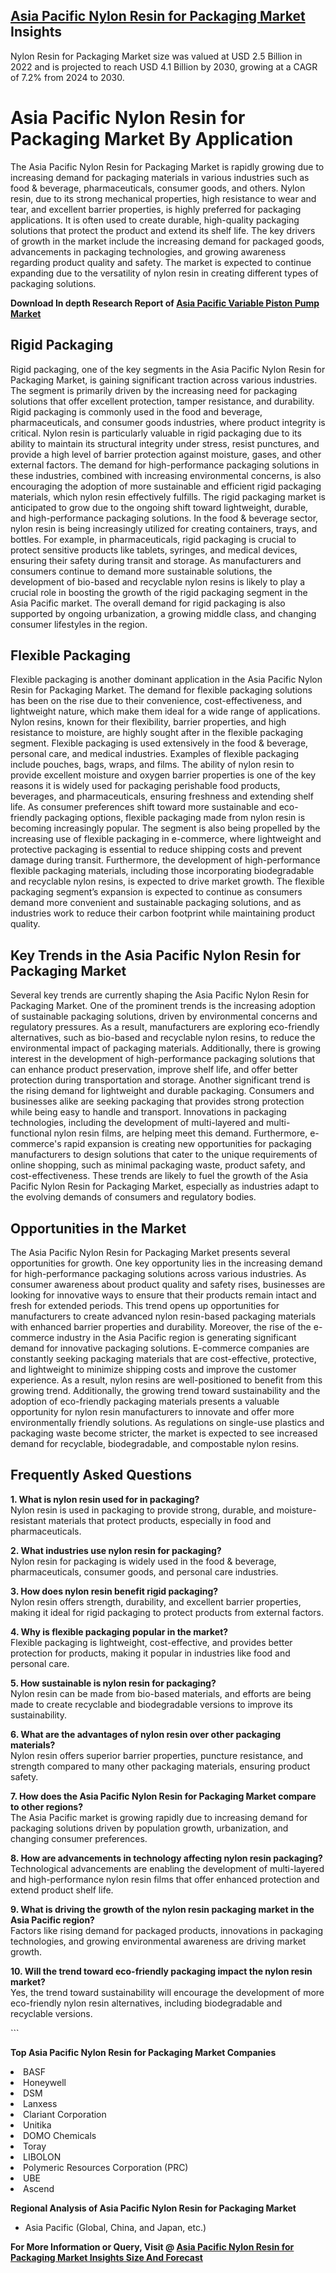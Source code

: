 <h2><a href="https://www.verifiedmarketreports.com/download-sample/?rid=393820&amp;utm_source=Github-Feb&amp;utm_medium=225" target="_blank">Asia Pacific Nylon Resin for Packaging Market</a> Insights</h2><p>Nylon Resin for Packaging Market size was valued at USD 2.5 Billion in 2022 and is projected to reach USD 4.1 Billion by 2030, growing at a CAGR of 7.2% from 2024 to 2030.</p><p><h1>Asia Pacific Nylon Resin for Packaging Market By Application</h1> <p>The Asia Pacific Nylon Resin for Packaging Market is rapidly growing due to increasing demand for packaging materials in various industries such as food & beverage, pharmaceuticals, consumer goods, and others. Nylon resin, due to its strong mechanical properties, high resistance to wear and tear, and excellent barrier properties, is highly preferred for packaging applications. It is often used to create durable, high-quality packaging solutions that protect the product and extend its shelf life. The key drivers of growth in the market include the increasing demand for packaged goods, advancements in packaging technologies, and growing awareness regarding product quality and safety. The market is expected to continue expanding due to the versatility of nylon resin in creating different types of packaging solutions. <p><strong>Download In depth Research Report of <a href="https://www.verifiedmarketreports.com/download-sample/?rid=236118&amp;utm_source=Pulse-Dec&amp;utm_medium=225" target="_blank">Asia Pacific Variable Piston Pump Market</a></strong></p> </p> <h2>Rigid Packaging</h2> <p>Rigid packaging, one of the key segments in the Asia Pacific Nylon Resin for Packaging Market, is gaining significant traction across various industries. The segment is primarily driven by the increasing need for packaging solutions that offer excellent protection, tamper resistance, and durability. Rigid packaging is commonly used in the food and beverage, pharmaceuticals, and consumer goods industries, where product integrity is critical. Nylon resin is particularly valuable in rigid packaging due to its ability to maintain its structural integrity under stress, resist punctures, and provide a high level of barrier protection against moisture, gases, and other external factors. The demand for high-performance packaging solutions in these industries, combined with increasing environmental concerns, is also encouraging the adoption of more sustainable and efficient rigid packaging materials, which nylon resin effectively fulfills. The rigid packaging market is anticipated to grow due to the ongoing shift toward lightweight, durable, and high-performance packaging solutions. In the food & beverage sector, nylon resin is being increasingly utilized for creating containers, trays, and bottles. For example, in pharmaceuticals, rigid packaging is crucial to protect sensitive products like tablets, syringes, and medical devices, ensuring their safety during transit and storage. As manufacturers and consumers continue to demand more sustainable solutions, the development of bio-based and recyclable nylon resins is likely to play a crucial role in boosting the growth of the rigid packaging segment in the Asia Pacific market. The overall demand for rigid packaging is also supported by ongoing urbanization, a growing middle class, and changing consumer lifestyles in the region. <h2>Flexible Packaging</h2> <p>Flexible packaging is another dominant application in the Asia Pacific Nylon Resin for Packaging Market. The demand for flexible packaging solutions has been on the rise due to their convenience, cost-effectiveness, and lightweight nature, which make them ideal for a wide range of applications. Nylon resins, known for their flexibility, barrier properties, and high resistance to moisture, are highly sought after in the flexible packaging segment. Flexible packaging is used extensively in the food & beverage, personal care, and medical industries. Examples of flexible packaging include pouches, bags, wraps, and films. The ability of nylon resin to provide excellent moisture and oxygen barrier properties is one of the key reasons it is widely used for packaging perishable food products, beverages, and pharmaceuticals, ensuring freshness and extending shelf life. As consumer preferences shift toward more sustainable and eco-friendly packaging options, flexible packaging made from nylon resin is becoming increasingly popular. The segment is also being propelled by the increasing use of flexible packaging in e-commerce, where lightweight and protective packaging is essential to reduce shipping costs and prevent damage during transit. Furthermore, the development of high-performance flexible packaging materials, including those incorporating biodegradable and recyclable nylon resins, is expected to drive market growth. The flexible packaging segment’s expansion is expected to continue as consumers demand more convenient and sustainable packaging solutions, and as industries work to reduce their carbon footprint while maintaining product quality. <h2>Key Trends in the Asia Pacific Nylon Resin for Packaging Market</h2> <p>Several key trends are currently shaping the Asia Pacific Nylon Resin for Packaging Market. One of the prominent trends is the increasing adoption of sustainable packaging solutions, driven by environmental concerns and regulatory pressures. As a result, manufacturers are exploring eco-friendly alternatives, such as bio-based and recyclable nylon resins, to reduce the environmental impact of packaging materials. Additionally, there is growing interest in the development of high-performance packaging solutions that can enhance product preservation, improve shelf life, and offer better protection during transportation and storage. Another significant trend is the rising demand for lightweight and durable packaging. Consumers and businesses alike are seeking packaging that provides strong protection while being easy to handle and transport. Innovations in packaging technologies, including the development of multi-layered and multi-functional nylon resin films, are helping meet this demand. Furthermore, e-commerce's rapid expansion is creating new opportunities for packaging manufacturers to design solutions that cater to the unique requirements of online shopping, such as minimal packaging waste, product safety, and cost-effectiveness. These trends are likely to fuel the growth of the Asia Pacific Nylon Resin for Packaging Market, especially as industries adapt to the evolving demands of consumers and regulatory bodies. <h2>Opportunities in the Market</h2> <p>The Asia Pacific Nylon Resin for Packaging Market presents several opportunities for growth. One key opportunity lies in the increasing demand for high-performance packaging solutions across various industries. As consumer awareness about product quality and safety rises, businesses are looking for innovative ways to ensure that their products remain intact and fresh for extended periods. This trend opens up opportunities for manufacturers to create advanced nylon resin-based packaging materials with enhanced barrier properties and durability. Moreover, the rise of the e-commerce industry in the Asia Pacific region is generating significant demand for innovative packaging solutions. E-commerce companies are constantly seeking packaging materials that are cost-effective, protective, and lightweight to minimize shipping costs and improve the customer experience. As a result, nylon resins are well-positioned to benefit from this growing trend. Additionally, the growing trend toward sustainability and the adoption of eco-friendly packaging materials presents a valuable opportunity for nylon resin manufacturers to innovate and offer more environmentally friendly solutions. As regulations on single-use plastics and packaging waste become stricter, the market is expected to see increased demand for recyclable, biodegradable, and compostable nylon resins. <h2>Frequently Asked Questions</h2> <p><b>1. What is nylon resin used for in packaging?</b><br> Nylon resin is used in packaging to provide strong, durable, and moisture-resistant materials that protect products, especially in food and pharmaceuticals.</p> <p><b>2. What industries use nylon resin for packaging?</b><br> Nylon resin for packaging is widely used in the food & beverage, pharmaceuticals, consumer goods, and personal care industries.</p> <p><b>3. How does nylon resin benefit rigid packaging?</b><br> Nylon resin offers strength, durability, and excellent barrier properties, making it ideal for rigid packaging to protect products from external factors.</p> <p><b>4. Why is flexible packaging popular in the market?</b><br> Flexible packaging is lightweight, cost-effective, and provides better protection for products, making it popular in industries like food and personal care.</p> <p><b>5. How sustainable is nylon resin for packaging?</b><br> Nylon resin can be made from bio-based materials, and efforts are being made to create recyclable and biodegradable versions to improve its sustainability.</p> <p><b>6. What are the advantages of nylon resin over other packaging materials?</b><br> Nylon resin offers superior barrier properties, puncture resistance, and strength compared to many other packaging materials, ensuring product safety.</p> <p><b>7. How does the Asia Pacific Nylon Resin for Packaging Market compare to other regions?</b><br> The Asia Pacific market is growing rapidly due to increasing demand for packaging solutions driven by population growth, urbanization, and changing consumer preferences.</p> <p><b>8. How are advancements in technology affecting nylon resin packaging?</b><br> Technological advancements are enabling the development of multi-layered and high-performance nylon resin films that offer enhanced protection and extend product shelf life.</p> <p><b>9. What is driving the growth of the nylon resin packaging market in the Asia Pacific region?</b><br> Factors like rising demand for packaged products, innovations in packaging technologies, and growing environmental awareness are driving market growth.</p> <p><b>10. Will the trend toward eco-friendly packaging impact the nylon resin market?</b><br> Yes, the trend toward sustainability will encourage the development of more eco-friendly nylon resin alternatives, including biodegradable and recyclable versions.</p> ```</p><p><strong>Top Asia Pacific Nylon Resin for Packaging Market Companies</strong></p><div data-test-id=""><p><li>BASF</li><li> Honeywell</li><li> DSM</li><li> Lanxess</li><li> Clariant Corporation</li><li> Unitika</li><li> DOMO Chemicals</li><li> Toray</li><li> LIBOLON</li><li> Polymeric Resources Corporation (PRC)</li><li> UBE</li><li> Ascend</li></p><div><strong>Regional Analysis of&nbsp;Asia Pacific Nylon Resin for Packaging Market</strong></div><ul><li dir="ltr"><p dir="ltr">Asia Pacific (Global, China, and Japan, etc.)</p></li></ul><p><strong>For More Information or Query, Visit @&nbsp;</strong><strong><a href="https://www.verifiedmarketreports.com/product/nylon-resin-for-packaging-market/?utm_source=Github-Feb&amp;utm_medium=225" target="_blank">Asia Pacific Nylon Resin for Packaging Market Insights Size And Forecast</a></strong></p></div><h2>&nbsp;</h2><div data-test-id="">&nbsp;</div>
